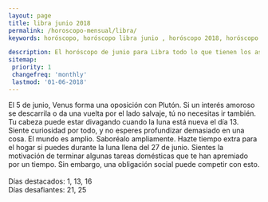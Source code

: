 ```yaml
---
layout: page
title: libra junio 2018 
permalink: /horoscopo-mensual/libra/
keywords: horóscopo, horóscopo libra junio , horóscopo 2018, horóscopo esperanza gracia, horoscop, horóscopos gratis, horoscopo libra, horoscopo libra 2018, Tarot, Astrologia, Zodíaco, libra, horoscopo gratis, horoscopo del mes 

description: El horóscopo de junio para Libra todo lo que tienen los astros preparados para este mes, amor, trabajo, familia. Todo sobre astrologia, tarot, predicciones.
sitemap:
 priority: 1
 changefreq: 'monthly'
 lastmod: '01-06-2018'
---
```



El 5 de junio, Venus forma una oposición con Plutón. Si un interés amoroso se descarrila o da una vuelta por el lado salvaje, tú no necesitas ir también. Tu cabeza puede estar divagando cuando la luna está nueva el día 13. Siente curiosidad por todo, y no esperes profundizar demasiado en una cosa. El mundo es amplio. Saboréalo ampliamente. Hazte tiempo extra para el hogar si puedes durante la luna llena del 27 de junio. Sientes la motivación de terminar algunas tareas domésticas que te han apremiado por un tiempo. Sin embargo, una obligación social puede competir con esto. <br><br>Días destacados: 1, 13, 16<br>Días desafiantes: 21, 25